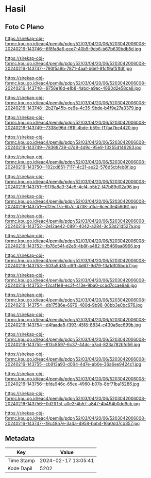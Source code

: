# Hasil

## Foto C Plano

https://sirekap-obj-formc.kpu.go.id/eac4/pemilu/pdpr/52/03/04/20/06/5203042006008-20240216-143746--6f8fa8a6-ece7-40b5-9cb6-b67b639bdb5d.jpg

https://sirekap-obj-formc.kpu.go.id/eac4/pemilu/pdpr/52/03/04/20/06/5203042006008-20240216-143747--790f5a9b-7871-4aaf-b6ef-91cf9af51fdf.jpg

https://sirekap-obj-formc.kpu.go.id/eac4/pemilu/pdpr/52/03/04/20/06/5203042006008-20240216-143748--9758e16d-e1b8-4abd-a9ac-4890d2e58ca9.jpg

https://sirekap-obj-formc.kpu.go.id/eac4/pemilu/pdpr/52/03/04/20/06/5203042006008-20240216-143748--2b27a45b-ce6a-4c35-9bde-b4f9e27a3379.jpg

https://sirekap-obj-formc.kpu.go.id/eac4/pemilu/pdpr/52/03/04/20/06/5203042006008-20240216-143749--7338c96d-f61f-4bde-b59c-f17aa7be4420.jpg

https://sirekap-obj-formc.kpu.go.id/eac4/pemilu/pdpr/52/03/04/20/06/5203042006008-20240216-143749--78368739-d7d8-4d9c-95e9-13255d146283.jpg

https://sirekap-obj-formc.kpu.go.id/eac4/pemilu/pdpr/52/03/04/20/06/5203042006008-20240216-143750--102cd651-7117-4c21-ae22-576d5cbfeb8f.jpg

https://sirekap-obj-formc.kpu.go.id/eac4/pemilu/pdpr/52/03/04/20/06/5203042006008-20240216-143751--9176a8a3-34c5-4cf4-b5b2-f47b89d02a96.jpg

https://sirekap-obj-formc.kpu.go.id/eac4/pemilu/pdpr/52/03/04/20/06/5203042006008-20240216-143751--df2ecf7a-6b7c-4738-a15a-6cec3e459d61.jpg

https://sirekap-obj-formc.kpu.go.id/eac4/pemilu/pdpr/52/03/04/20/06/5203042006008-20240216-143752--2e12ae42-0891-4042-a284-3c53d21d527a.jpg

https://sirekap-obj-formc.kpu.go.id/eac4/pemilu/pdpr/52/03/04/20/06/5203042006008-20240216-143752--fb78c54f-d2e5-4b8f-a482-925469aa8966.jpg

https://sirekap-obj-formc.kpu.go.id/eac4/pemilu/pdpr/52/03/04/20/06/5203042006008-20240216-143753--503a5d35-d9ff-4d67-9d79-13a1df05bdb7.jpg

https://sirekap-obj-formc.kpu.go.id/eac4/pemilu/pdpr/52/03/04/20/06/5203042006008-20240216-143753--f2caf1e8-ec3f-413e-9ba0-ccbd7ccae9a9.jpg

https://sirekap-obj-formc.kpu.go.id/eac4/pemilu/pdpr/52/03/04/20/06/5203042006008-20240216-143754--db17586e-6979-480d-9b98-08bb3e0bc976.jpg

https://sirekap-obj-formc.kpu.go.id/eac4/pemilu/pdpr/52/03/04/20/06/5203042006008-20240216-143754--d4faada8-f393-45f8-8834-c430a6ec699b.jpg

https://sirekap-obj-formc.kpu.go.id/eac4/pemilu/pdpr/52/03/04/20/06/5203042006008-20240216-143755--813c8597-6c37-44dc-a7ad-823a782bfd56.jpg

https://sirekap-obj-formc.kpu.go.id/eac4/pemilu/pdpr/52/03/04/20/06/5203042006008-20240216-143755--cb913a93-d064-4d7e-ab0e-36a6ee9424c1.jpg

https://sirekap-obj-formc.kpu.go.id/eac4/pemilu/pdpr/52/03/04/20/06/5203042006008-20240216-143756--bfda946c-65ee-4960-b07b-8bf71ba15286.jpg

https://sirekap-obj-formc.kpu.go.id/eac4/pemilu/pdpr/52/03/04/20/06/5203042006008-20240216-143756--0d2ff15f-a0e2-4b57-a847-4b494b0dd9cb.jpg

https://sirekap-obj-formc.kpu.go.id/eac4/pemilu/pdpr/52/03/04/20/06/5203042006008-20240216-143747--f8c48a7e-3a4a-4958-bab4-16a0dd7cb357.jpg


## Metadata

| Key        | Value               |
| ---------- | ------------------- |
| Time Stamp | 2024-02-17 13:05:41 |
| Kode Dapil | 5202                |



